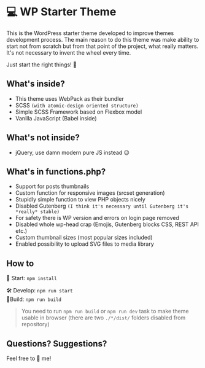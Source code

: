 # 💻 WP Starter Theme

This is the WordPress starter theme developed to improve themes development process. The main reason to do this theme was make ability to start not from scratch but from that point of the project, what really matters. It's not necessary to invent the wheel every time. 

Just start the right things! 🎉

## What's inside?

* This theme uses WebPack as their bundler
* SCSS `(with atomic-design oriented structure)`
* Simple SCSS Framework based on Flexbox model
* Vanilla JavaScript (Babel inside)

## What's **not** inside?

* jQuery, use damn modern pure JS instead 😉

## What's in functions.php?

* Support for posts thumbnails
* Custom function for responsive images (srcset generation)
* Stupidly simple function to view PHP objects nicely
* Disabled Gutenberg `(I think it's necessary until Gutenberg it's *really* stable)`
* For safety there is WP version and errors on login page removed
* Disabled whole wp-head crap (Emojis, Gutenberg blocks CSS, REST API etc.)
* Custom thumbnail sizes (most popular sizes included)
* Enabled possibility to upload SVG files to media library

## How to

🛫 Start: `npm install`

🛠 Develop: `npm run start` \
👷‍ Build: `npm run build`

> You need to run `npm run build` or `npm run dev` task to make theme usable in browser (there are two `./*/dist/` folders disabled from repository)

## Questions? Suggestions?

Feel free to 📨 me!
